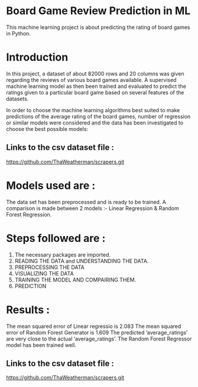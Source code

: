 # Board Game Review Prediction in ML
This machine learning project is about predicting the rating of board games in Python.

# Introduction
In this project, a dataset of about 82000 rows and 20 columns was given regarding the reviews of various board games available. A supervised machine learning model as then been trained and evaluated to predict the ratings given to a particular board game based on several features of the datasets.

In order to choose the machine learning algorithms best suited to make predictions of the average rating of the board games, number of regression or similar models were considered and the data has been investigated to choose the best possible models:
## Links to the csv dataset file :
https://github.com/ThaWeatherman/scrapers.git

# Models used are :
The data set has been preprocessed and is ready to be trained. A comparison is made between 2 models :-
Linear Regression &  Random Forest Regression. 

# Steps followed are :
1. The necessary packages are imported.
2. READING THE DATA and UNDERSTANDING THE DATA.
3. PREPROCESSING THE DATA
4. VISUALIZING THE DATA
5. TRAINING THE MODEL AND COMPAIRING THEM.
6. PREDICTION

# Results :
The mean squared error of Linear regressio is 2.083
The mean squared error of Random Forest Generator is 1.609
The predicted ‘average_ratings’ are very close to the actual ‘average_ratings’. The Random Forest Regressor model has been trained well.

## Links to the csv dataset file :
https://github.com/ThaWeatherman/scrapers.git

